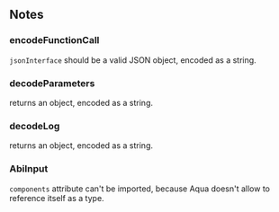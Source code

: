 ## Notes

### encodeFunctionCall
`jsonInterface` should be a valid JSON object, encoded as a string.

### decodeParameters
returns an object, encoded as a string.

### decodeLog
returns an object, encoded as a string.

### AbiInput
`components` attribute can't be imported, because Aqua doesn't
allow to reference itself as a type.
